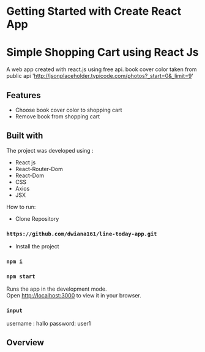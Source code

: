# Getting Started with Create React App

# Simple Shopping Cart using React Js

A web app created with react.js using free api. book cover color taken from public api 'http://jsonplaceholder.typicode.com/photos?_start=0&_limit=9'

## Features

* Choose book cover color to shopping cart
* Remove book from shopping cart

 
## Built with

The project was developed using :
* React js
* React-Router-Dom
* React-Dom
* CSS
* Axios
* JSX

How to run:
 * Clone Repository
### `https://github.com/dwiana161/line-today-app.git`

* Install the project
### `npm i`

### `npm start`

Runs the app in the development mode.\
Open [http://localhost:3000](http://localhost:3000) to view it in your browser.

### `input` 
username : hallo
password: user1


## Overview
